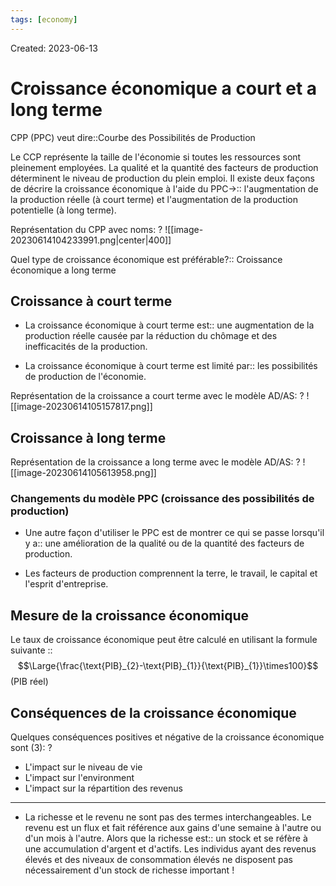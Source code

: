 ```yaml
---
tags: [economy]
---
```

Created: 2023-06-13

# Croissance économique a court et a long terme
CPP (PPC) veut dire::Courbe des Possibilités de Production
<!--SR:!2024-03-28,167,230-->

Le CCP représente la taille de l'économie si toutes les ressources sont pleinement employées. La qualité et la quantité des facteurs de production déterminent le niveau de production du plein emploi. Il existe deux façons de décrire la croissance économique à l'aide du PPC->:: l'augmentation de la production réelle (à court terme) et l'augmentation de la production potentielle (à long terme).
<!--SR:!2023-11-18,55,230-->

Représentation du CPP avec noms:
?
![[image-20230614104233991.png|center|400]]
<!--SR:!2024-02-08,145,250-->

Quel type de croissance économique est préférable?:: Croissance économique a long terme
<!--SR:!2024-01-01,121,250-->
## Croissance à court terme
- La croissance économique à court terme est:: une augmentation de la production réelle causée par la réduction du chômage et des inefficacités de la production. 
<!--SR:!2023-12-11,58,150-->
- La croissance économique à court terme est limité par:: les possibilités de production de l'économie.
<!--SR:!2023-11-17,43,170-->

Représentation de la croissance a court terme avec le modèle AD/AS:
?
![[image-20230614105157817.png]]
## Croissance à long terme
Représentation de la croissance a long terme avec le modèle AD/AS:
?
![[image-20230614105613958.png]]
### Changements du modèle PPC (croissance des possibilités de production)
- Une autre façon d'utiliser le PPC est de montrer ce qui se passe lorsqu'il y a:: une amélioration de la qualité ou de la quantité des facteurs de production.
<!--SR:!2023-12-09,42,150-->
- Les facteurs de production comprennent la terre, le travail, le capital et l'esprit d'entreprise.

## Mesure de la croissance économique
Le taux de croissance économique peut être calculé en utilisant la formule suivante ::$$\Large{\frac{\text{PIB}_{2}-\text{PIB}_{1}}{\text{PIB}_{1}}\times100}$$(PIB réel)
<!--SR:!2024-01-27,138,250-->

## Conséquences de la croissance économique
Quelques conséquences positives et négative de la croissance économique sont (3):
?
- L'impact sur le niveau de vie
- L'impact sur l'environment
- L'impact sur la répartition des revenus
<!--SR:!2023-11-15,34,191-->

---
- La richesse et le revenu ne sont pas des termes interchangeables. Le revenu est un flux et fait référence aux gains d'une semaine à l'autre ou d'un mois à l'autre. Alors que la richesse est:: un stock et se réfère à une accumulation d'argent et d'actifs. Les individus ayant des revenus élevés et des niveaux de consommation élevés ne disposent pas nécessairement d'un stock de richesse important !
<!--SR:!2024-03-15,151,233-->